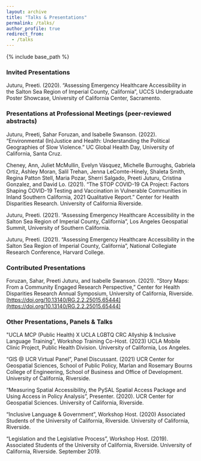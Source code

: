 ```yaml
---
layout: archive
title: "Talks & Presentations"
permalink: /talks/
author_profile: true
redirect_from:
  - /talks
---
```


{% include base_path %}

### Invited Presentations
Juturu, Preeti. (2020). “Assessing Emergency Healthcare Accessibility in the Salton Sea Region of Imperial County, California”, UCCS Undergraduate Poster Showcase, University of California Center, Sacramento. 

### Presentations at Professional Meetings (peer-reviewed abstracts)

Juturu, Preeti, Sahar Foruzan, and Isabelle Swanson. (2022). “Environmental (In)Justice and Health: Understanding the Political Geographies of Slow Violence.” UC Global Health Day, University of California, Santa Cruz.

Cheney, Ann, Juliet McMullin, Evelyn Vásquez, Michelle Burroughs, Gabriela Ortiz, Ashley Moran, Salil Trehan, Jenna LeComte-Hinely, Shaleta Smith, Regina Patton Stell, Maria Pozar, Sherri Salgado, Preeti Juturu, Cristina Gonzalez, and David Lo. (2021). “The STOP COVID-19 CA Project: Factors Shaping COVID-19 Testing and Vaccination in Vulnerable Communities in Inland Southern California, 2021 Qualitative Report.” Center for Health Disparities Research. University of California Riverside.

Juturu, Preeti. (2021). “Assessing Emergency Healthcare Accessibility in the Salton Sea Region of Imperial County, California”, Los Angeles Geospatial Summit, University of Southern California. 

Juturu, Preeti. (2021). “Assessing Emergency Healthcare Accessibility in the Salton Sea Region of Imperial County, California”, National Collegiate Research Conference, Harvard College. 

### Contributed Presentations
Foruzan, Sahar, Preeti Juturu, and Isabelle Swanson. (2021). “Story Maps: From a Community Engaged Research Perspective,” Center for Health Disparities Research Annual Symposium, University of California, Riverside. [https://doi.org/10.13140/RG.2.2.25015.65444](https://doi.org/10.13140/RG.2.2.25015.65444)

### Other Presentations, Panels & Talks  
"UCLA MCP (Public Health) X UCLA LGBTQ CRC Allyship & Inclusive Language Training", Workshop Training Co-Host. (2023) UCLA Mobile Clinic Project, Public Health Division. University of California, Los Angeles. 

“GIS @ UCR Virtual Panel”, Panel Discussant. (2021) UCR Center for Geospatial Sciences, School of Public Policy, Marlan and Rosemary Bourns College of Engineering, School of Business and Office of Development. University of California, Riverside. 

“Measuring Spatial Accessibility, the PySAL Spatial Access Package and Using Access in Policy Analysis”, Presenter. (2020). UCR Center for Geospatial Sciences. University of California, Riverside. 

“Inclusive Language & Government”, Workshop Host. (2020) Associated Students of the University of California, Riverside. University of California, Riverside. 

“Legislation and the Legislative Process”, Workshop Host. (2019). Associated Students of the University of California, Riverside. University of California, Riverside. September 2019.
